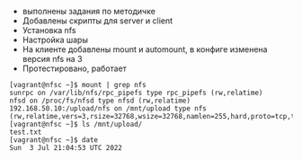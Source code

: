 
 - выполнены задания по методичке
 - Добавлены скрипты для server и client
 - Установка nfs
 - Настройка шары
 - На клиенте добавлены mount и automount, в конфиге изменена версия nfs на 3
 - Протестировано, работает

```
[vagrant@nfsc ~]$ mount | grep nfs
sunrpc on /var/lib/nfs/rpc_pipefs type rpc_pipefs (rw,relatime)
nfsd on /proc/fs/nfsd type nfsd (rw,relatime)
192.168.50.10:/upload/nfs on /mnt/upload type nfs (rw,relatime,vers=3,rsize=32768,wsize=32768,namlen=255,hard,proto=tcp,timeo=600,retrans=2,sec=sys,mountaddr=192.168.50.10,mountvers=3,mountport=20048,mountproto=udp,local_lock=none,addr=192.168.50.10)
[vagrant@nfsc ~]$ ls /mnt/upload/
test.txt
[vagrant@nfsc ~]$ date
Sun  3 Jul 21:04:53 UTC 2022
```
